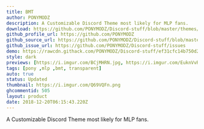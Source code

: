```yaml
---
title: BMT
author: PONYMODZ
description: A Customizable Discord Theme most likely for MLP fans.
download: https://github.com/PONYMODZ/Discord-stuff/blob/master/themes/bmt/BMT.theme.css
github_profile_url: https://github.com/PONYMODZ
github_source_url: https://github.com/PONYMODZ/Discord-stuff/blob/master/themes/css/bmt.css
github_issue_url: https://github.com/PONYMODZ/Discord-stuff/issues
demo: https://rawcdn.githack.com/PONYMODZ/Discord-stuff/ef31cfc14b750d24a9726dc55da4fac5e98476c1/themes/bmt/BMT.theme.css
style: dark
previews: [https://i.imgur.com/BCjMHRN.jpg, https://i.imgur.com/EuknVvR.jpg, https://i.imgur.com/N0eJtcf.jpg, https://i.imgur.com/evEVunz.jpg]
tags: [pony ,mlp ,bmt, transparent]
auto: true
status: Updated
thumbnail: https://i.imgur.com/Q69VQFn.png
ghcommentid: 505
layout: product
date: 2018-12-20T06:15:43.220Z
---
```

A Customizable Discord Theme most likely for MLP fans.